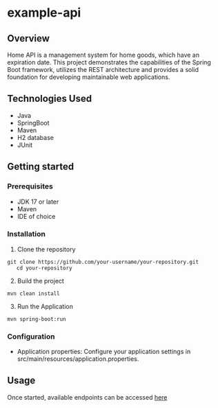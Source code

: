# example-api

## Overview
Home API is a management system for home goods, which have an expiration date. 
This project demonstrates the capabilities of the Spring Boot framework, utilizes the REST architecture and provides a solid foundation for developing maintainable web applications.

## Technologies Used

- Java
- SpringBoot
- Maven
- H2 database
- JUnit

## Getting started

### Prerequisites
- JDK 17 or later
- Maven 
- IDE of choice

### Installation
1. Clone the repository
```
git clone https://github.com/your-username/your-repository.git
   cd your-repository
```
2. Build the project
```
mvn clean install
```
3. Run the Application
```
mvn spring-boot:run
```

### Configuration
- Application properties: 
Configure your application settings in src/main/resources/application.properties.

## Usage

Once started, available endpoints can be accessed [here](http://localhost:8080/swagger-ui/index.html)